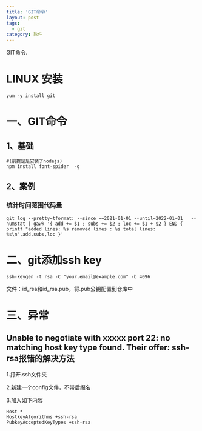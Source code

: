 ```yaml
---
title: 'GIT命令'
layout: post
tags:
  - git
category: 软件
---
```

GIT命令.

<!--more-->

# LINUX 安装
```
yum -y install git
```

# 一、GIT命令

## 1、基础

```shell
#(前提是是安装了nodejs)
npm install font-spider  -g  
```

## 2、案例

### 统计时间范围代码量

```shell
git log --pretty=tformat: --since ==2021-01-01 --until=2022-01-01   --numstat | gawk '{ add += $1 ; subs += $2 ; loc += $1 + $2 } END { printf "added lines: %s removed lines : %s total lines: %s\n",add,subs,loc }' 
```

# 二、git添加ssh key
```
ssh-keygen -t rsa -C "your.email@example.com" -b 4096
```
文件：id_rsa和id_rsa.pub，将.pub公钥配置到仓库中


# 三、异常

## Unable to negotiate with xxxxx port 22: no matching host key type found. Their offer: ssh-rsa报错的解决方法
1.打开.ssh文件夹

2.新建一个config文件，不带后缀名

3.加入如下内容

```
Host *
HostkeyAlgorithms +ssh-rsa
PubkeyAcceptedKeyTypes +ssh-rsa

```
